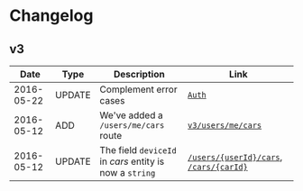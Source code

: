 # Changelog

## v3

|Date|Type|Description|Link|
|---|---|---|---|
|2016-05-22|UPDATE|Complement error cases|[`Auth`](api/v3/auth/README.md)
|2016-05-12|ADD|We've added a `/users/me/cars` route|[`v3/users/me/cars`](api/v3/users/me/cars.md)|
|2016-05-12|UPDATE|The field `deviceId` in *cars* entity is now a `string`|[`/users/{userId}/cars`](api/v3/users/cars.md), [`/cars/{carId}`](api/v3/cars/car_id.md)|

